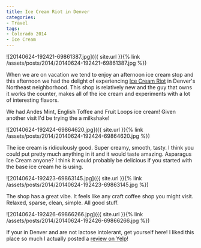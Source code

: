 ```yaml
---
title: Ice Cream Riot in Denver
categories:
- Travel
tags:
- Colorado 2014
- Ice Cream
---
```


![20140624-192421-69861387.jpg]({{ site.url }}{% link /assets/posts/2014/20140624-192421-69861387.jpg %})

When we are on vacation we tend to enjoy an afternoon ice cream stop and this afternoon we had the delight of experiencing [Ice Cream Riot](http://www.yelp.com/biz/ice-cream-riot-denver-2) in Denver's Northeast neighborhood. This shop is relatively new and the guy that owns it works the counter, makes all of the ice cream and experiments with a lot of interesting flavors.

We had Andes Mint, English Toffee and Fruit Loops ice cream! Given another visit I'd be trying the a milkshake!

![20140624-192424-69864620.jpg]({{ site.url }}{% link /assets/posts/2014/20140624-192424-69864620.jpg %})

The ice cream is ridiculously good. Super creamy, smooth, tasty. I think you could put pretty much anything in it and it would taste amazing. Asparagus Ice Cream anyone? I think it would probably be delicious if you started with the base ice cream he is using.

![20140624-192423-69863145.jpg]({{ site.url }}{% link /assets/posts/2014/20140624-192423-69863145.jpg %})

The shop has a great vibe. It feels like any craft coffee shop you might visit. Relaxed, sparse, clean, simple. All good stuff.

![20140624-192426-69866266.jpg]({{ site.url }}{% link /assets/posts/2014/20140624-192426-69866266.jpg %})

If your in Denver and are not lactose intolerant, get yourself here! I liked this place so much I actually posted a [review on Yelp](http://www.yelp.com/biz/ice-cream-riot-denver-2?hrid=G5rwTBixdq6ZfoB_X2xF3Q)!
